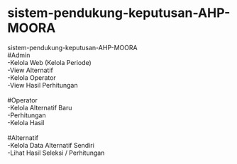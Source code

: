 # sistem-pendukung-keputusan-AHP-MOORA
sistem-pendukung-keputusan-AHP-MOORA
<br>
#Admin
<br>
-Kelola Web (Kelola Periode)<br>
-View Alternatif<br>
-Kelola Operator<br>
-View Hasil Perhitungan<br>
<br>
#Operator<br>
-Kelola Alternatif Baru<br>
-Perhitungan<br>
-Kelola Hasil<br>
<br>
#Alternatif<br>
-Kelola Data Alternatif Sendiri<br>
-Lihat Hasil Seleksi / Perhitungan<br>

